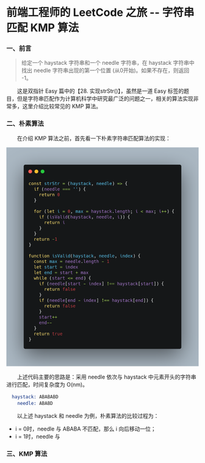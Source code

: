 # 前端工程师的 LeetCode 之旅 -- 字符串匹配 KMP 算法

### 一、前言

  > 给定一个 haystack 字符串和一个 needle 字符串，在 haystack 字符串中找出 needle 字符串出现的第一个位置 (从0开始)。如果不存在，则返回  -1。

  &emsp;&emsp;这是双指针 Easy 篇中的【28. 实现strStr()】，虽然是一道 Easy 标签的题目，但是字符串匹配作为计算机科学中研究最广泛的问题之一，相关的算法实现非常多，这里介绍比较常见的 KMP 算法。

### 二、朴素算法

  &emsp;&emsp;在介绍 KMP 算法之前，首先看一下朴素字符串匹配算法的实现：

  ![朴素解法 28](./28.png)

  &emsp;&emsp;上述代码主要的思路是：采用 needle 依次与 haystack 中元素开头的字符串进行匹配，时间复杂度为 O(nm)。

```s
  haystack: ABABABD
    needle: ABABD
```

  &emsp;&emsp;以上述 haystack 和 needle 为例，朴素算法的比较过程为：

  - i = 0时，needle 与 ABABA 不匹配，那么 i 向后移动一位；
  - i = 1时，needle 与

### 三、KMP 算法
